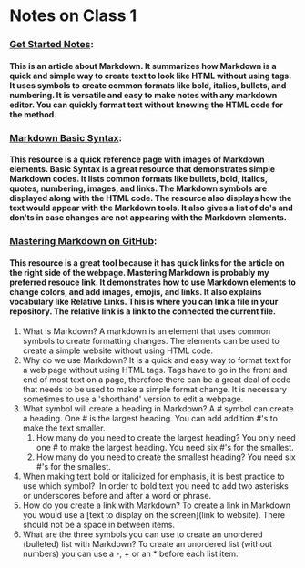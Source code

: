 # Notes on Class 1

### [Get Started Notes](https://www.markdownguide.org/getting-started/):
  #### This is an article about Markdown. It summarizes how Markdown is a quick and simple way to create text to look like HTML without using tags. It uses symbols to create common formats like bold, italics, bullets, and numbering. It is versatile and easy to make notes with any markdown editor. You can quickly format text without knowing the HTML code for the method.

### [Markdown Basic Syntax](https://www.markdownguide.org/basic-syntax/):
  #### This resource is a quick reference page with images of Markdown elements. Basic Syntax is a great resource that demonstrates simple Markdown codes. It lists common formats like bullets, bold, italics, quotes, numbering, images, and links. The Markdown symbols are displayed along with the HTML code. The resource also displays how the text would appear with the Markdown tools. It also gives a list of do's and don'ts in case changes are not appearing with the Markdown elements.

### [Mastering Markdown on GitHub](https://docs.github.com/en/get-started/writing-on-github/getting-started-with-writing-and-formatting-on-github/basic-writing-and-formatting-syntax):
  #### This resource is a great tool because it has quick links for the article on the right side of the webpage. Mastering Markdown is probably my preferred resouce link. It demonstrates how to use Markdown elements to change colors, and add images, emojis, and links. It also explains vocabulary like Relative Links. This is where you can link a file in your repository. The relative link is a link to the connected the current file.
  
  
1. What is Markdown? A markdown is an element that uses common symbols to create formatting changes. The elements can be used to create a simple website without using HTML code. 
2. Why do we use Markdown? It is a quick and easy way to format text for a web page without using HTML tags. Tags have to go in the front and end of most text on a page, therefore there can be a great deal of code that needs to be used to make a simple format change. It is necessary sometimes to use a 'shorthand' version to edit a webpage. 
3. What symbol will create a heading in Markdown?  A # symbol can create a heading. One # is the largest heading. You can add addition #'s to make the text smaller. 
     1. How many do you need to create the largest heading?  You only need one # to make the largest heading. You need six #'s for the smallest.
     2. How many do you need to create the smallest heading? You need six #'s for the smallest. 
5. When making text bold or italicized for emphasis, it is best practice to use which symbol?  In order to bold text you need to add two asterisks or underscores before and after a word or phrase.
6. How do you create a link with Markdown?  To create a link in Markdown you would use a [text to display on the screen](link to website). There should not be a space in between items. 
7. What are the three symbols you can use to create an unordered (bulleted) list with Markdown?  To create an unordered list (without numbers) you can use a -, + or an * before each list item. 

